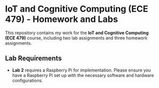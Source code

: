 # IoT and Cognitive Computing (ECE 479) - Homework and Labs

This repository contains my work for the **IoT and Cognitive Computing (ECE 479)** course, including two lab assignments and three homework assignments.

## Lab Requirements

- **Lab 2** requires a Raspberry Pi for implementation. Please ensure you have a Raspberry Pi set up with the necessary software and hardware configurations.
